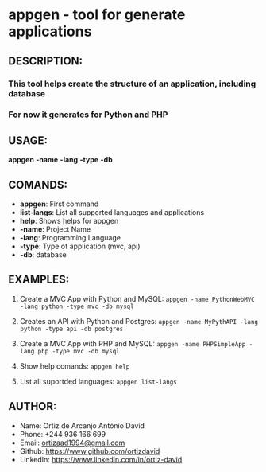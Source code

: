 # appgen - tool for generate applications

## DESCRIPTION:
### This tool helps create the structure of an application, including database
### For now it generates for Python and PHP



## USAGE:

<b>appgen</b> <b>-name</b> <application name> <b>-lang</b> <language> <b>-type</b> <type of project> <b>-db</b> <database>


##  COMANDS:
- **appgen**:     First command
- **list-langs**: List all supported languages and applications
- **help**:       Shows helps for appgen
- **-name**:      Project Name
- **-lang**:      Programming Language
- **-type**:      Type of application (mvc, api)
- **-db**:        database 

## EXAMPLES:

1. Create a MVC App with Python and MySQL:
    ``
    appgen -name PythonWebMVC -lang python -type mvc -db mysql 
    ``

2. Creates an API with Python and Postgres:
    ``
    appgen -name MyPythAPI -lang python -type api -db postgres    
    `` 

3. Create a MVC App with PHP and MySQL:
    ``
    appgen -name PHPSimpleApp -lang php -type mvc -db mysql 
    ``

4. Show help comands:
    ``
    appgen help 
    ``   

5. List all suportded languages:
    ``
    appgen list-langs 
    ``                                                      

## AUTHOR:
- Name:         Ortiz de Arcanjo António David
- Phone:        +244 936 166 699
- Email:        ortizaad1994@gmail.com
- Github:       https://www.github.com/ortizdavid
- LinkedIn:     https://www.linkedin.com/in/ortiz-david